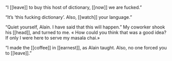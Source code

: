 “I [[leave]] to buy this host of dictionary, [[now]] we are fucked.”

“It’s ‘this fucking dictionary’. Also, [[watch]] your language.”

“Quiet yourself, Alain. I have said that this will happen.” My coworker shook his [[head]], and turned to me. « How could you think that was a good idea? If only I were here to serve my masala chai.»

“I made the [[coffee]] in [[earnest]], as Alain taught. Also, no one forced you to [[leave]].”
